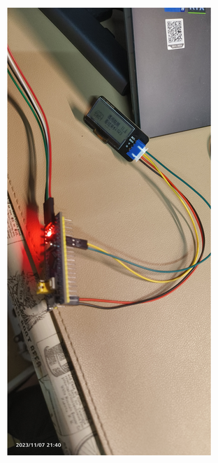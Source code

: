 ![image](https://github.com/19e2k67/STM32_examples/blob/main/STM32F103C8T6_HAL/STM32F103C8T6_128X32DOT/picture/2.jpg)
